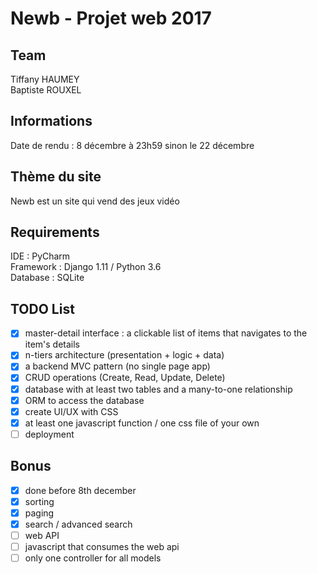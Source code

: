 # Newb - Projet web 2017

## Team

Tiffany HAUMEY <br/>
Baptiste ROUXEL

## Informations

Date de rendu : 8 décembre à 23h59 sinon le 22 décembre

## Thème du site

Newb est un site qui vend des jeux vidéo

## Requirements

IDE : PyCharm <br/>
Framework : Django 1.11 / Python 3.6 <br/>
Database : SQLite

## TODO List

- [x] master-detail interface : a clickable list of items that navigates to the item's details
- [x] n-tiers architecture (presentation + logic + data)
- [x] a backend MVC pattern (no single page app)
- [x] CRUD operations (Create, Read, Update, Delete)
- [x] database with at least two tables and a many-to-one relationship
- [x] ORM to access the database
- [x] create UI/UX with CSS
- [x] at least one javascript function / one css file of your own
- [ ] deployment

## Bonus

- [x] done before 8th december
- [x] sorting
- [x] paging
- [x] search / advanced search
- [ ] web API
- [ ] javascript that consumes the web api
- [ ] only one controller for all models
